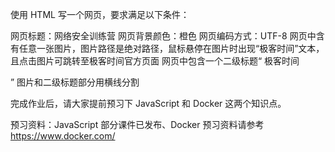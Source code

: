 使用 HTML 写一个网页，要求满足以下条件：

网页标题：网络安全训练营
网页背景颜色：橙色
网页编码方式：UTF-8
网页中含有任意一张图片，图片路径是绝对路径，鼠标悬停在图片时出现“极客时间”文本，且点击图片可跳转至极客时间官方页面
网页中包含一个二级标题“<a> 极客时间 <p>”
图片和二级标题部分用横线分割

完成作业后，请大家提前预习下 JavaScript 和 Docker 这两个知识点。

预习资料：JavaScript 部分课件已发布、Docker 预习资料请参考  https://www.docker.com/


